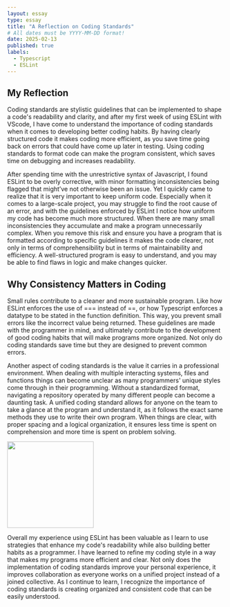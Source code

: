 ```yaml
---
layout: essay
type: essay
title: "A Reflection on Coding Standards"
# All dates must be YYYY-MM-DD format!
date: 2025-02-13
published: true
labels:
  - Typescript
  - ESLint
---
```

## My Reflection
Coding standards are stylistic guidelines that can be implemented to shape a code's readability and clarity, and after my first week of using ESLint with VScode, I have come to understand the importance of coding standards when it comes to developing better coding habits. By having clearly structured code it makes coding more efficient, as you save time going back on errors 
that could have come up later in testing. Using coding standards to format code can make the program consistent, which saves time on debugging and increases readability.

After spending time with the unrestrictive syntax of Javascript, I found ESLint to be overly corrective, with minor formatting inconsistencies being flagged that might’ve not otherwise been an issue. Yet I quickly came to realize that it is very important to keep uniform code. Especially when it comes to a large-scale project, you may struggle to find the root cause of an error, and with the guidelines enforced by ESLint I notice how uniform my code has become much more structured. When there are many small inconsistencies they accumulate and make a program unnecessarily complex. When you remove this risk and ensure you have a program that is formatted according to specific guidelines it makes the code clearer, not only in terms of comprehensibility but in terms of maintainability and efficiency. A well-structured program is easy to understand, and you may be able to find flaws in logic and make changes quicker. 

## Why Consistency Matters in Coding
Small rules contribute to a cleaner and more sustainable program. Like how ESLint enforces the use of === instead of ==, or how Typescript enforces a datatype to be stated in the function definition. This way, you prevent small errors like the incorrect value being returned. These guidelines are made with the programmer in mind, and ultimately contribute to the development of good coding habits that will make programs more organized. Not only do coding standards save time but they are designed to prevent common errors. 

Another aspect of coding standards is the value it carries in a professional environment. When dealing with multiple interacting systems, files and functions things can become unclear as many programmers' unique styles come through in their programming. Without a standardized format, navigating a repository operated by many different people can become a daunting task. A unified coding standard allows for anyone on the team to take a glance at the program and understand it, as it follows the exact same methods they use to write their own program. When things are clear, with proper spacing and a logical organization, it ensures less time is spent on comprehension and more time is spent on problem solving.

<img width="200px" src="https://miro.medium.com/v2/resize:fit:640/format:webp/1*bNP7DQt6uNDUQ5VLkrm2sQ.png">

Overall my experience using ESLint has been valuable as I learn to use strategies that enhance my code's readability while also building better habits as a programmer. I have learned to refine my coding style in a way that makes my programs more efficient and clear. Not only does the implementation of coding standards improve your personal experience, it improves collaboration as everyone works on a unified project instead of a joined collective. As I continue to learn, I recognize the importance of coding standards is creating organized and consistent code that can be easily understood. 
